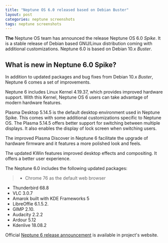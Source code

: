 ```yaml
---
title: "Neptune OS 6.0 released based on Debian Buster"
layout: post
categories: neptune screenshots
tags: neptune screenshots
---
```


**The** Neptune OS team has announced the release Neptune OS 6.0 *Spike*. It is a stable release of Debian based GNU/Linux distribution coming with additional customizations. Neptune 6.0 is based on Debian 10.x *Buster*.

## What is new in Neptune 6.0 Spike?
In addition to updated packages and bug fixes from Debian 10.x *Buster*, Neptune 6 comes a set of improvements.

Neptune 6 includes Linux Kernel 4.19.37, which provides improved hardware support. With this Kernel, Neptune OS 6 users can take advantage of modern hardware features.

Plasma Desktop 5.14.5 is the default desktop environment used in Neptune Spike. This comes with some additional customizations specific to Neptune OS. The Plasma 5.14.5 offers better support for switching between multiple displays. It also enables the display of lock screen when switching users.

The improved Plasma Discover in Neptune 6 facilitate the upgrade of hardware firmware and it features a more polished look and feels.

The updated KWin features improved desktop effects and compositing. It offers a better user experience.

The Neptune 6.0 includes the following updated packages:
> - Chrome 76 as the default web browser
- Thunderbird 68.8
- VLC 3.0.7
- Amarok built with KDE Frameworks 5
- LibreOffie 6.1.5.2.
- GIMP 2.10.
- Audacity 2.2.2
- Ardour 5.12
- Kdenlive 18.08.2

Official [Neptune 6 release announcement](https://neptuneos.com/en/news-reader/neptune-6-0-release-170.html) is available in project's website.	
